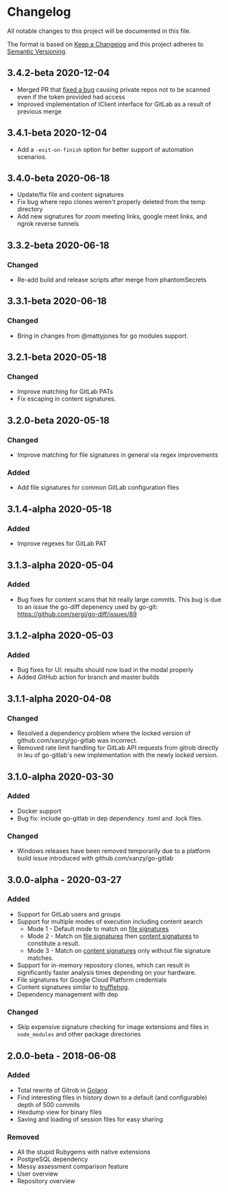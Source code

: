 
# Changelog
All notable changes to this project will be documented in this file.

The format is based on [Keep a Changelog](http://keepachangelog.com/en/1.0.0/)
and this project adheres to [Semantic Versioning](http://semver.org/spec/v2.0.0.html).

## 3.4.2-beta 2020-12-04
- Merged PR that [fixed a bug](https://gitlab.com/gitlab-com/gl-security/security-operations/gl-redteam/gitrob/-/issues/3) causing private repos not to be scanned even if the token provided had access
- Improved implementation of IClient interface for GitLab as a result of previous merge

## 3.4.1-beta 2020-12-04
- Add a `-exit-on-finish` option for better support of automation scenarios.

## 3.4.0-beta 2020-06-18
- Update/fix file and content signatures
- Fix bug where repo clones weren't properly deleted from the temp directory
- Add new signatures for zoom meeting links, google meet links, and ngrok reverse tunnels

## 3.3.2-beta 2020-06-18
### Changed
- Re-add build and release scripts after merge from phantomSecrets

## 3.3.1-beta 2020-06-18
### Changed
- Bring in changes from @mattyjones for go modules support.

## 3.2.1-beta 2020-05-18
### Changed
- Improve matching for GitLab PATs
- Fix escaping in content signatures.

## 3.2.0-beta 2020-05-18
### Changed
- Improve matching for file signatures in general via regex improvements

### Added
- Add file signatures for common GitLab configuration files

## 3.1.4-alpha 2020-05-18
### Added
- Improve regexes for GitLab PAT

## 3.1.3-alpha 2020-05-04
### Added
- Bug fixes for content scans that hit really large commits.  This bug is due to an issue the go-diff depenency used by go-git:  https://github.com/sergi/go-diff/issues/89

## 3.1.2-alpha 2020-05-03
### Added
- Bug fixes for UI:  results should now load in the modal properly
- Added GitHub action for branch and master builds

## 3.1.1-alpha 2020-04-08
### Changed
- Resolved a dependency problem where the locked version of github.com/xanzy/go-gitlab was incorrect.
- Removed rate limit handling for GitLab API requests from gitrob directly in leu of go-gitlab's new implementation with the newly locked version.

## 3.1.0-alpha 2020-03-30
### Added
- Docker support
- Bug fix:  include go-gitlab in dep dependency .toml and .lock files.

### Changed
- Windows releases have been removed temporarily due to a platform build issue introduced with github.com/xanzy/go-gitlab

## 3.0.0-alpha - 2020-03-27
### Added
- Support for GitLab users and groups
- Support for multiple modes of execution including content search
    - Mode 1 - Default mode to match on [file signatures](./filesignatures.json)
    - Mode 2 - Match on [file signatures](./filesignatures.json) then [content signatures](./contentsignatures.json) to constitute a result.
    - Mode 3 - Match on [content signatures](./contentsignatures.json) only without file signature matches.
- Support for in-memory repository clones, which can result in significantly faster analysis times depending on your hardware.
- File signatures for Google Cloud Platform credentials
- Content signatures similar to [trufflehog](https://github.com/dxa4481/truffleHogRegexes/blob/master/truffleHogRegexes/regexes.json).
- Dependency management with dep

### Changed
- Skip expensive signature checking for image extensions and files in `node_modules` and other package directories

## 2.0.0-beta - 2018-06-08
### Added
- Total rewrite of Gitrob in [Golang](https://golang.org/)
- Find interesting files in history down to a default (and configurable) depth of 500 commits
- Hexdump view for binary files
- Saving and loading of session files for easy sharing

### Removed
- All the stupid Rubygems with native extensions
- PostgreSQL dependency
- Messy assessment comparison feature
- User overview
- Repository overview

[Unreleased]: https://github.com/michenriksen/gitrob/compare/v2.0.0-beta...HEAD
